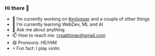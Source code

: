 ### Hi there 👋

- 🔭 I’m currently working on [Keylogger](https://github.com/rvsabhinav/Keylogger) and a couple of other things
- 🌱 I’m currently learning WebDev, ML and AI
- 💬 Ask me about anything
- 📫 How to reach me: rvsabhinav@gmail.com
- 😄 Pronouns: HE/HIM
- ⚡ Fun fact: I play violin.
